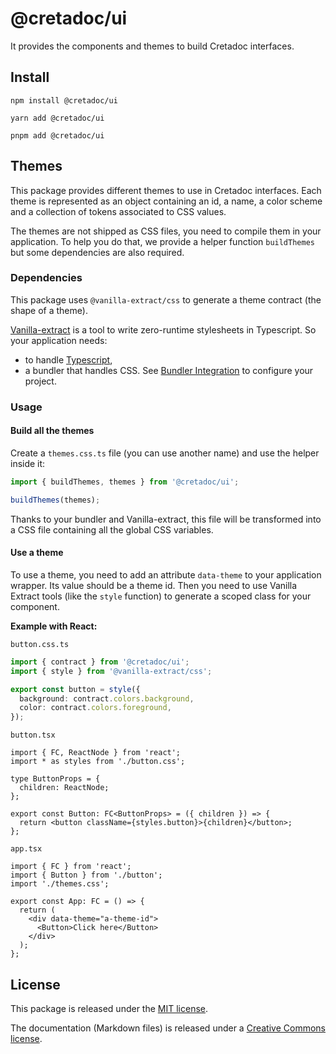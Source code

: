# @cretadoc/ui

It provides the components and themes to build Cretadoc interfaces.

## Install

```
npm install @cretadoc/ui
```

```
yarn add @cretadoc/ui
```

```
pnpm add @cretadoc/ui
```

## Themes

This package provides different themes to use in Cretadoc interfaces. Each theme is represented as an object containing an id, a name, a color scheme and a collection of tokens associated to CSS values.

The themes are not shipped as CSS files, you need to compile them in your application. To help you do that, we provide a helper function `buildThemes` but some dependencies are also required.

### Dependencies

This package uses `@vanilla-extract/css` to generate a theme contract (the shape of a theme).

[Vanilla-extract](https://vanilla-extract.style/) is a tool to write zero-runtime stylesheets in Typescript. So your application needs:

- to handle [Typescript](https://www.typescriptlang.org/),
- a bundler that handles CSS. See [Bundler Integration](https://vanilla-extract.style/documentation/getting-started#bundler-integration) to configure your project.

### Usage

#### Build all the themes

Create a `themes.css.ts` file (you can use another name) and use the helper inside it:

```typescript
import { buildThemes, themes } from '@cretadoc/ui';

buildThemes(themes);
```

Thanks to your bundler and Vanilla-extract, this file will be transformed into a CSS file containing all the global CSS variables.

#### Use a theme

To use a theme, you need to add an attribute `data-theme` to your application wrapper. Its value should be a theme id. Then you need to use Vanilla Extract tools (like the `style` function) to generate a scoped class for your component.

**Example with React:**

`button.css.ts`

```typescript
import { contract } from '@cretadoc/ui';
import { style } from '@vanilla-extract/css';

export const button = style({
  background: contract.colors.background,
  color: contract.colors.foreground,
});
```

`button.tsx`

```tsx
import { FC, ReactNode } from 'react';
import * as styles from './button.css';

type ButtonProps = {
  children: ReactNode;
};

export const Button: FC<ButtonProps> = ({ children }) => {
  return <button className={styles.button}>{children}</button>;
};
```

`app.tsx`

```tsx
import { FC } from 'react';
import { Button } from './button';
import './themes.css';

export const App: FC = () => {
  return (
    <div data-theme="a-theme-id">
      <Button>Click here</Button>
    </div>
  );
};
```

## License

This package is released under the [MIT license](./LICENSE).

The documentation (Markdown files) is released under a [Creative Commons license](./LICENSE-docs).
